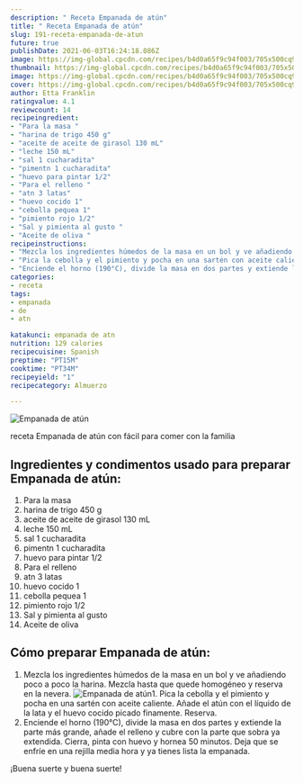 ```yaml
---
description: " Receta Empanada de atún"
title: " Receta Empanada de atún"
slug: 191-receta-empanada-de-atun
future: true
publishDate: 2021-06-03T16:24:18.086Z
image: https://img-global.cpcdn.com/recipes/b4d0a65f9c94f003/705x500cq90/empanada-de-atun-foto-principal.jpg
thumbnail: https://img-global.cpcdn.com/recipes/b4d0a65f9c94f003/705x500cq90/empanada-de-atun-foto-principal.jpg
image: https://img-global.cpcdn.com/recipes/b4d0a65f9c94f003/705x500cq90/empanada-de-atun-foto-principal.jpg
cover: https://img-global.cpcdn.com/recipes/b4d0a65f9c94f003/705x500cq90/empanada-de-atun-foto-principal.jpg
author: Etta Franklin
ratingvalue: 4.1
reviewcount: 14
recipeingredient:
- "Para la masa "
- "harina de trigo 450 g"
- "aceite de aceite de girasol 130 mL"
- "leche 150 mL"
- "sal 1 cucharadita"
- "pimentn 1 cucharadita"
- "huevo para pintar 1/2"
- "Para el relleno "
- "atn 3 latas"
- "huevo cocido 1"
- "cebolla pequea 1"
- "pimiento rojo 1/2"
- "Sal y pimienta al gusto "
- "Aceite de oliva "
recipeinstructions:
- "Mezcla los ingredientes húmedos de la masa en un bol y ve añadiendo poco a poco la harina. Mezcla hasta que quede homogéneo y reserva en la nevera."
- "Pica la cebolla y el pimiento y pocha en una sartén con aceite caliente. Añade el atún con el líquido de la lata y el huevo cocido picado finamente. Reserva."
- "Enciende el horno (190°C), divide la masa en dos partes y extiende la parte más grande, añade el relleno y cubre con la parte que sobra ya extendida. Cierra, pinta con huevo y hornea 50 minutos. Deja que se enfríe en una rejilla media hora y ya tienes lista la empanada."
categories:
- receta
tags:
- empanada
- de
- atn

katakunci: empanada de atn 
nutrition: 129 calories
recipecuisine: Spanish
preptime: "PT15M"
cooktime: "PT34M"
recipeyield: "1"
recipecategory: Almuerzo

---
```



![Empanada de atún](https://img-global.cpcdn.com/recipes/b4d0a65f9c94f003/705x500cq90/empanada-de-atun-foto-principal.jpg)

receta Empanada de atún con fácil para comer con la familia

<!--inarticleads1-->

## Ingredientes y condimentos usado para preparar Empanada de atún:

1. Para la masa 
1. harina de trigo 450 g
1. aceite de aceite de girasol 130 mL
1. leche 150 mL
1. sal 1 cucharadita
1. pimentn 1 cucharadita
1. huevo para pintar 1/2
1. Para el relleno 
1. atn 3 latas
1. huevo cocido 1
1. cebolla pequea 1
1. pimiento rojo 1/2
1. Sal y pimienta al gusto 
1. Aceite de oliva 



<!--inarticleads2-->

## Cómo preparar Empanada de atún:

1. Mezcla los ingredientes húmedos de la masa en un bol y ve añadiendo poco a poco la harina. Mezcla hasta que quede homogéneo y reserva en la nevera.
<img src="https://img-global.cpcdn.com/steps/a97ada6905367e37/160x128cq70/foto-del-paso-1-de-la-receta-empanada-de-atun.jpg" alt="Empanada de atún">1. Pica la cebolla y el pimiento y pocha en una sartén con aceite caliente. Añade el atún con el líquido de la lata y el huevo cocido picado finamente. Reserva.
1. Enciende el horno (190°C), divide la masa en dos partes y extiende la parte más grande, añade el relleno y cubre con la parte que sobra ya extendida. Cierra, pinta con huevo y hornea 50 minutos. Deja que se enfríe en una rejilla media hora y ya tienes lista la empanada.



¡Buena suerte y buena suerte!

